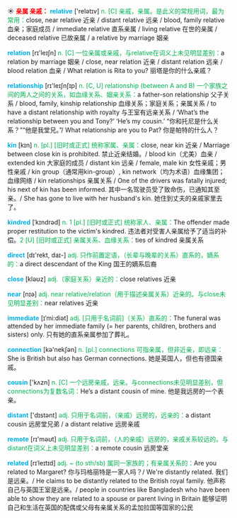 ☀ <font color="red">**亲属 亲戚：**</font>
<font color="sky blue">**relative**</font> ['relətɪv] 
<font color="#00b050">n. [C] 亲戚，亲属。是此义的常规用词，最为常用：</font>close, near relative 近亲 / distant relative 远亲 / blood, family relative 血亲；家庭成员 / immediate relative 直系亲属 / living relative 在世的亲属 / deceased relative 已故亲属 / a relative by marriage 姻亲

<font color="sky blue">**relation**</font> [rɪ'leɪʃn] 
<font color="#00b050">n. [C] 一位亲属或亲戚，与relative在词义上未见明显差别：</font>a relation by marriage 姻亲 / close, near relation 近亲 / distant relation 远亲 / blood relation 血亲 / What relation is Rita to you? 丽塔是你的什么亲戚？

<font color="sky blue">**relationship**</font> [rɪ'leɪʃnʃɪp] 
<font color="#00b050">n. [C, U] relationship (between A and B) 一个家族之间的两人之间的关系，如血缘关系、姻亲关系：</font>a father-son relationship 父子关系 / blood, family, kinship relationship 血缘关系；家庭关系；亲属关系 / to have a distant relationship with royalty 与王室有远亲关系 / ‘What’s the relationship between you and Tony?’ ‘He’s my cousin.’ “你和托尼是什么关系？”“他是我堂兄。”/ What relationship are you to Pat? 你是帕特的什么人？
           
<font color="sky blue">**kin**</font> [kɪn]
<font color="#00b050">n. [pl.] [旧时或正式] 统称家属、亲属：</font>close, near kin 近亲 / Marriage between close kin is prohibited. 禁止近亲结婚。/ blood kin（尤美）血亲 / extended kin 大家庭的成员 / distant kin 远亲 / female, male kin 女性亲戚；男性亲戚 / kin group（通常用kin-group）, kin network（均为术语）血缘集团；血缘网络 / kin relationships 亲属关系 / One of the drivers was fatally injured; his next of kin has been informed. 其中一名驾驶员受了致命伤，已通知其至亲。/ She has gone to live with her husband's kin. 她住到丈夫的亲戚家里去了。           

<font color="sky blue">**kindred**</font> [ˈkɪndrəd]
<font color="#00b050">n. 1 [pl.] [旧时或正式] 统称家人、亲属：</font>The offender made proper restitution to the victim's kindred. 违法者对受害人亲属给予了适当的补偿。<font color="#00b050">2 [U] [旧时或正式] 亲属关系、血缘关系：</font>ties of kindred 亲属关系

<font color="sky blue">**direct**</font> [dɪ'rekt, daɪ-] 
<font color="#00b050">adj. 只作前置定语，（长辈与晚辈的关系）直系的，嫡系的：</font>a direct descendant of the King 国王的嫡系后裔

<font color="sky blue">**close**</font> [kləʊz] 
<font color="#00b050">adj.（家庭关系）亲近的：</font>close relatives 近亲

<font color="sky blue">**near**</font> [nɪə] 
<font color="#00b050">adj. near relative/relation（用于描述亲属关系）近亲的。与close未见明显差别：</font>near relatives 近亲
           
<font color="sky blue">**immediate**</font> [ɪˈmi:diət]
<font color="#00b050">adj. [只用于名词前]（关系）直系的：</font>The funeral was attended by her immediate family (= her parents, children, brothers and sisters) only. 只有她的直系亲属参加了葬礼。

<font color="sky blue">**connection**</font> [kə'nekʃən] 
<font color="#00b050">n. [pl.] connections 可指亲属，但非近亲，即远亲：</font>She is British but also has German connections. 她是英国人，但也有德国亲戚。

<font color="sky blue">**cousin**</font> ['kʌzn] 
<font color="#00b050">n. [C] 一个远房亲戚，远亲。与connections未见明显差别，但connections为复数名词：</font>He’s a distant cousin of mine. 他是我远房的一个表亲。

<font color="sky blue">**distant**</font> ['dɪstənt] 
<font color="#00b050">adj. 只用于名词前，（亲戚）远房的，远亲的：</font>a distant cousin 远房堂兄弟 / a distant relative 远房亲戚

<font color="sky blue">**remote**</font> [rɪ'məʊt] 
<font color="#00b050">adj. 只用于名词前，（人的亲戚）远房的，亲戚关系较远的。与distant在词义上未见明显差别：</font>a remote cousin 远房堂亲

<font color="sky blue">**related**</font> [rɪˈleɪtɪd]
<font color="#00b050">adj. ~ (to sth/sb) 属同一家族的；有亲属关系的：</font>Are you related to Margaret? 你与玛格丽特是一家人吗？/ We're distantly related. 我们是远亲。/ He claims to be distantly related to the British royal family. 他声称自己与英国王室是远亲。/ people in countries like Bangladesh who have been able to show they are related to a spouse or parent living in Britain 能够证明自己和生活在英国的配偶或父母有亲属关系的孟加拉国等国家的公民
